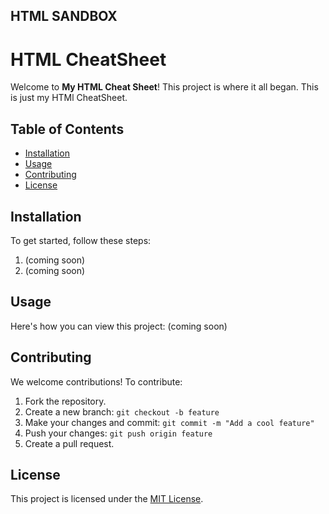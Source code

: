 ## HTML SANDBOX
# HTML CheatSheet

Welcome to **My HTML Cheat Sheet**! This project is where it all began. This is just my HTMl CheatSheet.

## Table of Contents
- [Installation](#installation)
- [Usage](#usage)
- [Contributing](#contributing)
- [License](#license)

## Installation
To get started, follow these steps:
1. (coming soon)
2. (coming soon)

## Usage
Here's how you can view this project:
(coming soon)

## Contributing
We welcome contributions! To contribute:
1. Fork the repository.
2. Create a new branch: `git checkout -b feature`
3. Make your changes and commit: `git commit -m "Add a cool feature"`
4. Push your changes: `git push origin feature`
5. Create a pull request.

## License
This project is licensed under the [MIT License](LICENSE).

